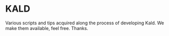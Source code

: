 KALD
====
Various scripts and tips acquired along the process of developing Kald. We make them available, feel free. Thanks.
